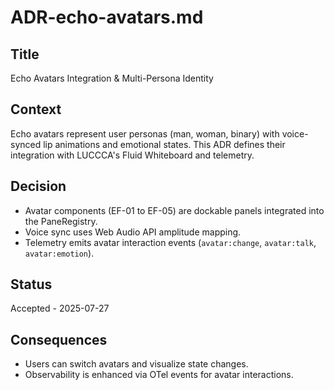# ADR-echo-avatars.md

## Title
Echo Avatars Integration & Multi-Persona Identity

## Context
Echo avatars represent user personas (man, woman, binary) with voice-synced lip animations and emotional states. This ADR defines their integration with LUCCCA's Fluid Whiteboard and telemetry.

## Decision
- Avatar components (EF-01 to EF-05) are dockable panels integrated into the PaneRegistry.
- Voice sync uses Web Audio API amplitude mapping.
- Telemetry emits avatar interaction events (`avatar:change`, `avatar:talk`, `avatar:emotion`).

## Status
Accepted - 2025-07-27

## Consequences
- Users can switch avatars and visualize state changes.
- Observability is enhanced via OTel events for avatar interactions.

